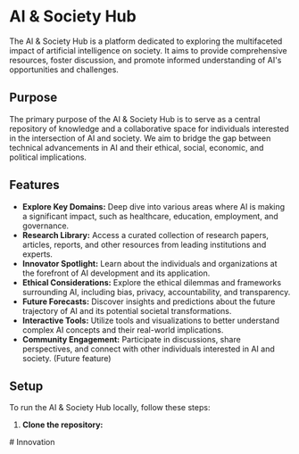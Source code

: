 # AI & Society Hub

The AI & Society Hub is a platform dedicated to exploring the multifaceted impact of artificial intelligence on society. It aims to provide comprehensive resources, foster discussion, and promote informed understanding of AI's opportunities and challenges.

## Purpose

The primary purpose of the AI & Society Hub is to serve as a central repository of knowledge and a collaborative space for individuals interested in the intersection of AI and society. We aim to bridge the gap between technical advancements in AI and their ethical, social, economic, and political implications.

## Features

*   **Explore Key Domains:** Deep dive into various areas where AI is making a significant impact, such as healthcare, education, employment, and governance.
*   **Research Library:** Access a curated collection of research papers, articles, reports, and other resources from leading institutions and experts.
*   **Innovator Spotlight:** Learn about the individuals and organizations at the forefront of AI development and its application.
*   **Ethical Considerations:** Explore the ethical dilemmas and frameworks surrounding AI, including bias, privacy, accountability, and transparency.
*   **Future Forecasts:** Discover insights and predictions about the future trajectory of AI and its potential societal transformations.
*   **Interactive Tools:** Utilize tools and visualizations to better understand complex AI concepts and their real-world implications.
*   **Community Engagement:** Participate in discussions, share perspectives, and connect with other individuals interested in AI and society. (Future feature)

## Setup

To run the AI & Society Hub locally, follow these steps:

1.  **Clone the repository:**

#   I n n o v a t i o n  
 